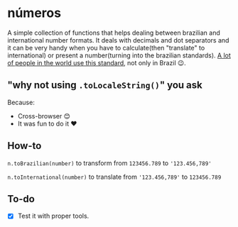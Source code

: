 # números

A simple collection of functions that helps dealing between brazilian and international number formats. It deals with decimals and dot separators and it can be very handy when you have to calculate(then "translate" to international) or present a number(turning into the brazilian standards). [A lot of people in the world use this standard](https://en.wikipedia.org/wiki/Decimal_mark#Countries_using_Arabic_numerals_with_decimal_comma "List of countries"), not only in Brazil 😉.

## "why not using `.toLocaleString()`" you ask
Because:
- Cross-browser 😊
- It was fun to do it ❤️️

## How-to
`n.toBrazilian(number)` to transform from `123456.789` to `'123.456,789'`

`n.toInternational(number)` to translate from `'123.456,789'` to `123456.789`

## To-do
- [x] Test it with proper tools.
